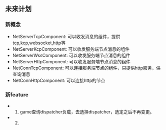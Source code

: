 
## 未来计划

###  新概念
* NetServerTcpComponent: 可以收发消息的组件，提供tcp,kcp,websocket,http等
* NetServerKcpComponent: 可以收发服务端节点消息的组件
* NetServerWssComponent: 可以收发服务端节点消息的组件
* NetServerHttpComponent:  可以收发服务端节点消息的组件
* NetConnTcpComponent:  可以连接服务端节点的组件，只提供http服务，供查询消息
* NetConnHttpComponent:  可以连接http的节点

### 新feature

* 1. game查询dispatcher负载，去选择dispatcher，选定之后不再变更。
* 2. 

